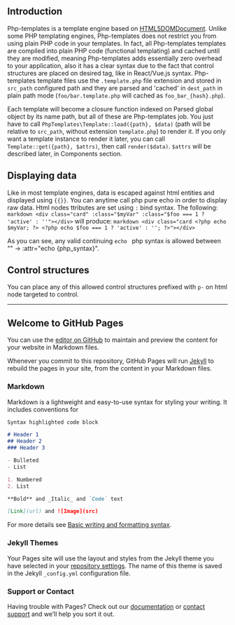 ## Introduction
Php-templates is a template engine based on [HTML5DOMDocument](https://github.com/ivopetkov/html5-dom-document-php). Unlike some PHP templating engines, Php-templates does not restrict you from using plain PHP code in your templates. In fact, all Php-templates templates are compiled into plain PHP code (functional templating) and cached until they are modified, meaning Php-templates adds essentially zero overhead to your application, also it has a clear syntax due to the fact that control structures are placed on desired tag, like in React/Vue.js syntax. Php-templates template files use the `.template.php` file extension and stored in `src_path` configured path and they are parsed and 'cached' in `dest_path` in plain path mode (`foo/bar.template.php` will cached as `foo_bar_{hash}.php`).

Each template will become a closure function indexed on Parsed global object by its name path, but all of these are Php-templates job. You just have to call `PhpTemplates\Template::load({path}, $data)` (path will be relative to `src_path`, without extension `template.php`) to render it. If you only want a template instance to render it later, you can call `Template::get({path}, $attrs)`, then call `render($data)`. `$attrs` will be described later, in Components section.

## Displaying data
Like in most template engines, data is escaped against html entities and displayed using `{{}}`. You can anytime call php pure echo in order to display raw data.
Html nodes ttributes are set using `:` bind syntax.
The following:
```markdown <div class="card" :class="$myVar" :class="$foo === 1 ? 'active' : ''"></div>```
will produce:
```markdown <div class="card <?php echo $myVar; ?> <?php echo $foo === 1 ? 'active' : ''; ?>"></div>```

As you can see, any valid continuing `echo ` php syntax is allowed between "" -> :attr="echo {php_syntax}".

## Control structures
You can place any of this allowed control structures prefixed with `p-` on html node targeted to control.


-----

## Welcome to GitHub Pages

You can use the [editor on GitHub](https://github.com/florin-botea/php-templates/edit/gh-pages/index.md) to maintain and preview the content for your website in Markdown files.

Whenever you commit to this repository, GitHub Pages will run [Jekyll](https://jekyllrb.com/) to rebuild the pages in your site, from the content in your Markdown files.

### Markdown

Markdown is a lightweight and easy-to-use syntax for styling your writing. It includes conventions for

```markdown
Syntax highlighted code block

# Header 1
## Header 2
### Header 3

- Bulleted
- List

1. Numbered
2. List

**Bold** and _Italic_ and `Code` text

[Link](url) and ![Image](src)
```

For more details see [Basic writing and formatting syntax](https://docs.github.com/en/github/writing-on-github/getting-started-with-writing-and-formatting-on-github/basic-writing-and-formatting-syntax).

### Jekyll Themes

Your Pages site will use the layout and styles from the Jekyll theme you have selected in your [repository settings](https://github.com/florin-botea/php-templates/settings/pages). The name of this theme is saved in the Jekyll `_config.yml` configuration file.

### Support or Contact

Having trouble with Pages? Check out our [documentation](https://docs.github.com/categories/github-pages-basics/) or [contact support](https://support.github.com/contact) and we’ll help you sort it out.
